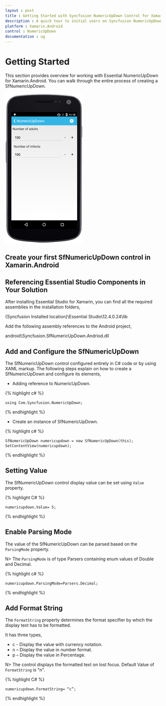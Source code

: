 ```yaml
---
layout : post
title : Getting Started with Syncfusion NumericUpDown Control for Xamarin.Android
description : A quick tour to initial users on Syncfusion NumericUpDown control for Xamarin.Android platform 
platform : Xamarin.Android
control : NumericUpDown 
documentation : ug
---
```


# Getting Started

This section provides overview for working with Essential NumericUpDown for Xamarin.Android. You can walk through the entire process of creating a SfNumericUpDown.

![](images/gettingstarted.png)

## Create your first SfNumericUpDown control in Xamarin.Android

## Referencing Essential Studio Components in Your Solution	

After installing Essential Studio for Xamarin, you can find all the required assemblies in the installation folders,

{Syncfusion Installed location}\Essential Studio\12.4.0.24\lib

Add the following assembly references to the Android project,

android\Syncfusion.SfNumericUpDown.Andriod.dll

## Add and Configure the SfNumericUpDown

The SfNumericUpDown control configured entirely in C# code or by using XAML markup. The following steps explain on how to create a SfNumericUpDown and configure its elements,

* Adding reference to NumericUpDown.

{% highlight c# %}

	using Com.Syncfusion.NumericUpDown;

{% endhighlight %}

* Create an instance of SfNumericUpDown.

{% highlight c# %}

	SfNumericUpDown numericupdown = new SfNumericUpDown(this);
	SetContentView(numericupdown);

{% endhighlight %}

## Setting Value

The SfNumericUpDown control display value can be set using `Value` property. 

{% highlight C# %}

	numericupdown.Value= 5;

{% endhighlight %}

## Enable Parsing Mode

The value of the SfNumericUpDown can be parsed based on the `ParsingMode` property. 

N> The `ParsingMode` is of type Parsers containing enum values of Double and Decimal.

{% highlight c# %}

	numericupdown.ParsingMode=Parsers.Decimal;
	
{% endhighlight %}

## Add Format String

The `FormatString` property determines the format specifier by which the display text has to be formatted. 

It has three types,

* c - Display the value with currency notation.
* n – Display the value in number format.
* p – Display the value in Percentage.

N> The control displays the formatted text on lost focus. Default Value of `FormatString` is "n".

{% highlight C# %}

	numericupdown.FormatString= “c”;

{% endhighlight %}


